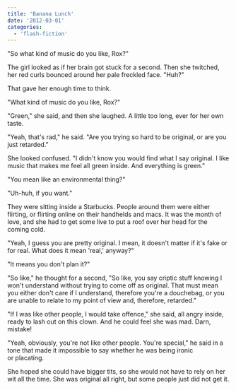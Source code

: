 ```yaml
---
title: 'Banana Lunch'
date: '2012-03-01'
categories:
  - 'flash-fiction'
---
```


"So what kind of music do you like, Rox?"

The girl looked as if her brain got stuck for a second. Then she twitched, her
red curls bounced around her pale freckled face. "Huh?"

<!-- truncate -->


That gave her enough time to think.

"What kind of music do you like, Rox?"

"Green," she said, and then she laughed. A little too long, ever for her own
taste.

"Yeah, that's rad," he said. "Are you trying so hard to be original, or are you
just retarded."

She looked confused. "I didn't know you would find what I say original. I like
music that makes me feel all green inside. And everything is green."

"You mean like an environmental thing?"

"Uh-huh, if you want."

They were sitting inside a Starbucks. People around them were either flirting,
or flirting online on their handhelds and macs. It was the month of love, and
she had to get some live to put a roof over her head for the coming cold.

"Yeah, I guess you are pretty original. I mean, it doesn't matter if it's fake
or for real. What does it mean 'real,' anyway?"

"It means you don't plan it?"

"So like," he thought for a second, "So like, you say criptic stuff knowing I
won't understand without trying to come off as original. That must mean you
either don't care if I understand, therefore you're a douchebag, or you are
unable to relate to my point of view and, therefore, retarded."

"If I was like other people, I would take offence," she said, all angry inside,
ready to lash out on this clown. And he could feel she was mad. Darn, mistake!

"Yeah, obviously, you're not like other people. You're special," he said in a
tone that made it impossible to say whether he was being ironic or placating.

She hoped she could have bigger tits, so she would not have to rely on her wit
all the time. She was original all right, but some people just did not get it.
